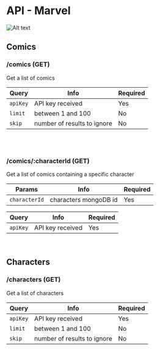 # API - Marvel

![Alt text](https://res.cloudinary.com/lereacteur-apollo/image/upload/v1582097342/react-new-exercices/Marvel/langfr-1920px-MarvelLogo.svg_uw9pi8.png?raw=true "Marvel logo")

## Comics

### /comics (GET)

Get a list of comics

| Query    | Info                        | Required |
| -------- | --------------------------- | -------- |
| `apiKey` | API key received            | Yes      |
| `limit`  | between 1 and 100           | No       |
| `skip `  | number of results to ignore | No       |

<br>
<br>

### /comics/:characterId (GET)

Get a list of comics containing a specific character

| Params        | Info                  | Required |
| ------------- | --------------------- | -------- |
| `characterId` | characters mongoDB id | Yes      |

| Query    | Info             | Required |
| -------- | ---------------- | -------- |
| `apiKey` | API key received | Yes      |

<br>

## Characters

### /characters (GET)

Get a list of characters

| Query    | Info                        | Required |
| -------- | --------------------------- | -------- |
| `apiKey` | API key received            | Yes      |
| `limit`  | between 1 and 100           | No       |
| `skip `  | number of results to ignore | No       |

